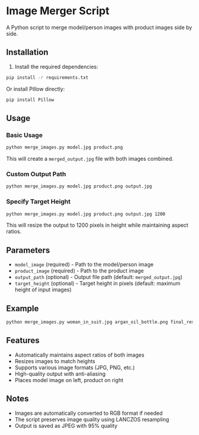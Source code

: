 # Image Merger Script

A Python script to merge model/person images with product images side by side.

## Installation

1. Install the required dependencies:
```bash
pip install -r requirements.txt
```

Or install Pillow directly:
```bash
pip install Pillow
```

## Usage

### Basic Usage
```bash
python merge_images.py model.jpg product.png
```

This will create a `merged_output.jpg` file with both images combined.

### Custom Output Path
```bash
python merge_images.py model.jpg product.png output.jpg
```

### Specify Target Height
```bash
python merge_images.py model.jpg product.png output.jpg 1200
```

This will resize the output to 1200 pixels in height while maintaining aspect ratios.

## Parameters

- `model_image` (required) - Path to the model/person image
- `product_image` (required) - Path to the product image  
- `output_path` (optional) - Output file path (default: `merged_output.jpg`)
- `target_height` (optional) - Target height in pixels (default: maximum height of input images)

## Example

```bash
python merge_images.py woman_in_suit.jpg argan_oil_bottle.png final_result.jpg 1080
```

## Features

- Automatically maintains aspect ratios of both images
- Resizes images to match heights
- Supports various image formats (JPG, PNG, etc.)
- High-quality output with anti-aliasing
- Places model image on left, product on right

## Notes

- Images are automatically converted to RGB format if needed
- The script preserves image quality using LANCZOS resampling
- Output is saved as JPEG with 95% quality

